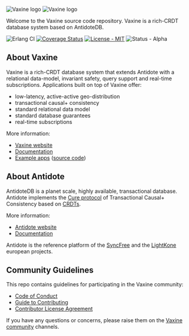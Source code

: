 ![Vaxine logo](https://vaxine.io/id/vaxine-logo-dark.png#gh-dark-mode-only)
![Vaxine logo](https://vaxine.io/id/vaxine-logo-light.png#gh-light-mode-only)

Welcome to the Vaxine source code repository. Vaxine is a rich-CRDT database system based on AntidoteDB.

![Erlang CI](https://github.com/vaxine-io/vaxine/workflows/Erlang%20CI/badge.svg)
[![Coverage Status](https://coveralls.io/repos/github/vaxine-io/vaxine/badge.svg?branch=main)](https://coveralls.io/github/vaxine-io/vaxine?branch=main)
[![License - MIT](https://img.shields.io/badge/license-MIT-green)](./blob/main/LICENSE.md)
![Status - Alpha](https://img.shields.io/badge/status-alpha-red)

## About Vaxine

Vaxine is a rich-CRDT database system that extends Antidote with a relational data-model, invariant safety, query support and real-time subscriptions. Applications built on top of Vaxine offer:

* low-latency, active-active geo-distribution
* transactional causal+ consistency
* standard relational data model
* standard database guarantees
* real-time subscriptions

More information:

- [Vaxine website](https://vaxine.io)
- [Documentation](https://vaxine.io/docs)
- [Example apps](https://vaxine.io/demos) ([source code](https://github.com/vaxine-io/examples))

## About Antidote

AntidoteDB is a planet scale, highly available, transactional database. Antidote implements the [Cure protocol](https://ieeexplore.ieee.org/document/7536539/) of Transactional Causal+ Consistency based on [CRDTs](https://crdt.tech).

More information:

- [Antidote website](https://www.antidotedb.eu)
- [Documentation](https://antidotedb.gitbook.io/documentation)

Antidote is the reference platform of the [SyncFree](https://syncfree.lip6.fr/) and the [LightKone](https://www.lightkone.eu/) european projects.

## Community Guidelines

This repo contains guidelines for participating in the Vaxine community:

* [Code of Conduct](./CODE_OF_CONDUCT.md)
* [Guide to Contributing](./CONTRIBUTING.md)
* [Contributor License Agreement](./CLA.md)

If you have any questions or concerns, please raise them on the [Vaxine community](https://vaxine.io/project/community) channels.
